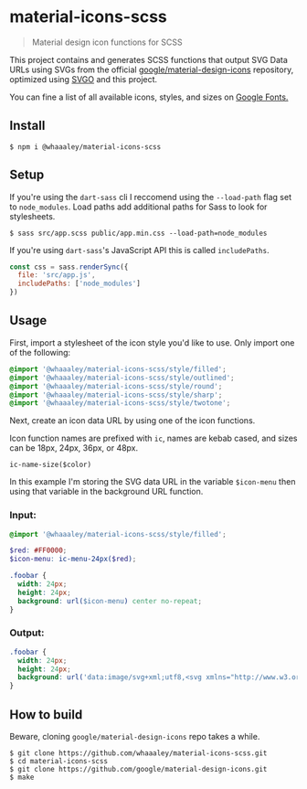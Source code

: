 
# material-icons-scss

> Material design icon functions for SCSS

This project contains and generates SCSS functions that output SVG Data URLs using SVGs from the official [google/material-design-icons](https://github.com/google/material-design-icons) repository, optimized using [SVGO](https://github.com/svg/svgo) and this project.

You can fine a list of all available icons, styles, and sizes on [Google Fonts.](https://fonts.google.com/icons?selected=Material+Icons)

## Install

```
$ npm i @whaaaley/material-icons-scss
```

## Setup

If you're using the `dart-sass` cli I reccomend using the `--load-path` flag set to `node_modules`. Load paths add additional paths for Sass to look for stylesheets.

```
$ sass src/app.scss public/app.min.css --load-path=node_modules
```

If you're using `dart-sass`'s JavaScript API this is called `includePaths`.

```js
const css = sass.renderSync({
  file: 'src/app.js',
  includePaths: ['node_modules']
})
```

## Usage

First, import a stylesheet of the icon style you'd like to use. Only import one of the following:

```scss
@import '@whaaaley/material-icons-scss/style/filled';
@import '@whaaaley/material-icons-scss/style/outlined';
@import '@whaaaley/material-icons-scss/style/round';
@import '@whaaaley/material-icons-scss/style/sharp';
@import '@whaaaley/material-icons-scss/style/twotone';
```

Next, create an icon data URL by using one of the icon functions.

Icon function names are prefixed with `ic`, names are kebab cased, and sizes can be 18px, 24px, 36px, or 48px.

```
ic-name-size($color)
```

In this example I'm storing the SVG data URL in the variable `$icon-menu` then using that variable in the background URL function.

### Input:

```scss
@import '@whaaaley/material-icons-scss/style/filled';

$red: #FF0000;
$icon-menu: ic-menu-24px($red);

.foobar {
  width: 24px;
  height: 24px;
  background: url($icon-menu) center no-repeat;
}
```

### Output:

```css
.foobar {
  width: 24px;
  height: 24px;
  background: url('data:image/svg+xml;utf8,<svg xmlns="http://www.w3.org/2000/svg" width="24" height="24"><path fill="%23f00" d="M3 18h18v-2H3v2zm0-5h18v-2H3v2zm0-7v2h18V6H3z"/></svg>') center no-repeat;
}
```

## How to build

Beware, cloning `google/material-design-icons` repo takes a while.

```
$ git clone https://github.com/whaaaley/material-icons-scss.git
$ cd material-icons-scss
$ git clone https://github.com/google/material-design-icons.git
$ make
```
